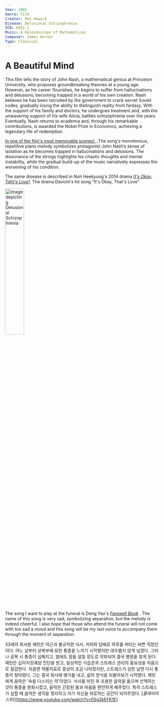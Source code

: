 ```yaml
---
Year: 2001
Genre: Film
Creator: Ron Howard
Disease: Delusional Schizophrenia
ICD: 6E61.1
Music: A Kaleidoscope of Mathematicas
Composer: James Horner
Type: Classical
---
```


# A Beautiful Mind

This film tells the story of John Nash, a mathematical genius at Princeton University, who proposes groundbreaking theories at a young age. However, as his career flourishes, he begins to suffer from hallucinations and delusions, becoming trapped in a world of his own creation. Nash believes he has been recruited by the government to crack secret Soviet codes, gradually losing the ability to distinguish reality from fantasy. With the support of his family and doctors, he undergoes treatment and, with the unwavering support of his wife Alicia, battles schizophrenia over the years. Eventually, Nash returns to academia and, through his remarkable contributions, is awarded the Nobel Prize in Economics, achieving a legendary life of redemption.

[In one of the film's most memorable scenes! ](https://youtu.be/tvO_78fajxY?si=em-IIRiOn_t_ui1R).,The song's monotonous, repetitive piano melody symbolizes protagonist John Nash’s sense of isolation as he becomes trapped in hallucinations and delusions. The dissonance of the strings highlights his chaotic thoughts and mental instability, while the gradual build-up of the music narratively expresses the worsening of his condition.

The same disease is described in Noh Heekyung's 2014 drama [*It's Okay, Taht's Love!*](do_gwanwoo.md). The drama Davichi's hit song "It's Okay, That's Love"

<img src="./Chen_Zhixuan_img.png.png" alt="image depicting Delusional Schizophrenia" style="width:35%;" />

The song I want to play at the funeral is Deng Yao's [*Farewell Book*](https://www.youtube.com/watch?v=flSg2kEFK1E) . The name of this song is very sad, symbolizing separation, but the melody is indeed cheerful. I also hope that those who attend the funeral will not come with too sad a mood and this song will be my last voice to accompany them through the moment of separation.

33세의 회사원 재민은 야근과 불규칙한 식사, 커피와 담배로 하루를 버티는 바쁜 직장인이다. 어느 날부터 상복부에 묘한 통증을 느끼기 시작했지만 대수롭지 않게 넘겼다. 그러나 공복 시 통증이 심해지고, 밤에도 잠을 설칠 정도로 악화되어 결국 병원을 찾게 된다.재민은 십이지장궤양 진단을 받고, 일상적인 식습관과 스트레스 관리의 중요성을 처음으로 절감한다. 처음엔 약물치료로 증상이 조금 나아졌지만, 스트레스가 심한 날엔 다시 통증이 찾아왔다. 그는 결국 회사에 병가를 내고, 삶의 방식을 되돌아보기 시작했다.
재민에게 음악은 ‘속을 다스리는 약’이었다. 식사를 마친 후 조용한 음악을 들으며 산책하는 것이 통증을 완화시켰고, 음악은 긴장된 몸과 마음을 편안하게 해주었다. 특히 스트레스가 심할 때 음악은 생각을 정리하고 자기 자신을 위로하는 공간이 되어주었다.
[*플레이리스트*]([https://www.youtube.com/watch?v=flSg2kEFK1E]

